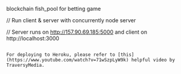 blockchain fish_pool for betting game

// Run client & server with concurrently
node server

// Server runs on http://157.90.69.185:5000 and client on http://localhost:3000
```

For deploying to Heroku, please refer to [this](https://www.youtube.com/watch?v=71wSzpLyW9k) helpful video by TraversyMedia.
